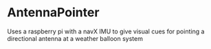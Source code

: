 # AntennaPointer
Uses a raspberry pi with a navX IMU to give visual cues for pointing a directional antenna at a weather balloon system
